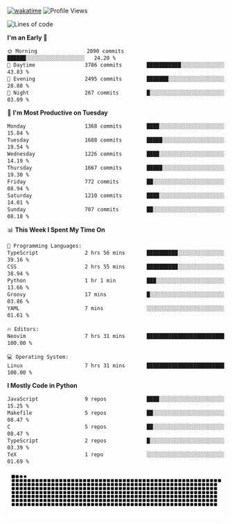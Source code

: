 [![wakatime](https://wakatime.com/badge/user/b920b284-3cde-4cd4-b72e-f7f22d050b16.svg)](https://wakatime.com/@b920b284-3cde-4cd4-b72e-f7f22d050b16)
![Profile Views](http://img.shields.io/badge/Profile%20Views-4586-blue)
<!--START_SECTION:waka-->
![Lines of code](https://img.shields.io/badge/From%20Hello%20World%20I%27ve%20Written-6.8%20million%20lines%20of%20code-blue)

**I'm an Early 🐤** 

```text
🌞 Morning                2090 commits        ██████░░░░░░░░░░░░░░░░░░░   24.20 % 
🌆 Daytime                3786 commits        ███████████░░░░░░░░░░░░░░   43.83 % 
🌃 Evening                2495 commits        ███████░░░░░░░░░░░░░░░░░░   28.88 % 
🌙 Night                  267 commits         █░░░░░░░░░░░░░░░░░░░░░░░░   03.09 % 
```
📅 **I'm Most Productive on Tuesday** 

```text
Monday                   1368 commits        ████░░░░░░░░░░░░░░░░░░░░░   15.84 % 
Tuesday                  1688 commits        █████░░░░░░░░░░░░░░░░░░░░   19.54 % 
Wednesday                1226 commits        ████░░░░░░░░░░░░░░░░░░░░░   14.19 % 
Thursday                 1667 commits        █████░░░░░░░░░░░░░░░░░░░░   19.30 % 
Friday                   772 commits         ██░░░░░░░░░░░░░░░░░░░░░░░   08.94 % 
Saturday                 1210 commits        ████░░░░░░░░░░░░░░░░░░░░░   14.01 % 
Sunday                   707 commits         ██░░░░░░░░░░░░░░░░░░░░░░░   08.18 % 
```


📊 **This Week I Spent My Time On** 

```text
💬 Programming Languages: 
TypeScript               2 hrs 56 mins       ██████████░░░░░░░░░░░░░░░   39.16 % 
CSS                      2 hrs 55 mins       ██████████░░░░░░░░░░░░░░░   38.94 % 
Python                   1 hr 1 min          ███░░░░░░░░░░░░░░░░░░░░░░   13.66 % 
Groovy                   17 mins             █░░░░░░░░░░░░░░░░░░░░░░░░   03.86 % 
YAML                     7 mins              ░░░░░░░░░░░░░░░░░░░░░░░░░   01.61 % 

🔥 Editors: 
Neovim                   7 hrs 31 mins       █████████████████████████   100.00 % 

💻 Operating System: 
Linux                    7 hrs 31 mins       █████████████████████████   100.00 % 
```

**I Mostly Code in Python** 

```text
JavaScript               9 repos             ████░░░░░░░░░░░░░░░░░░░░░   15.25 % 
Makefile                 5 repos             ██░░░░░░░░░░░░░░░░░░░░░░░   08.47 % 
C                        5 repos             ██░░░░░░░░░░░░░░░░░░░░░░░   08.47 % 
TypeScript               2 repos             █░░░░░░░░░░░░░░░░░░░░░░░░   03.39 % 
TeX                      1 repo              ░░░░░░░░░░░░░░░░░░░░░░░░░   01.69 % 
```




<!--END_SECTION:waka-->
![Snake animation](https://raw.githubusercontent.com/timmypidashev/timmypidashev/main/commits.svg)
